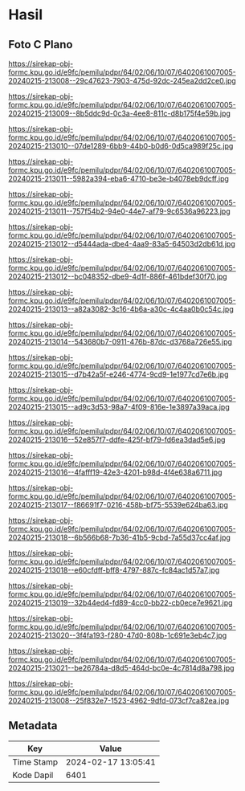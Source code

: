 # Hasil

## Foto C Plano

https://sirekap-obj-formc.kpu.go.id/e9fc/pemilu/pdpr/64/02/06/10/07/6402061007005-20240215-213008--29c47623-7903-475d-92dc-245ea2dd2ce0.jpg

https://sirekap-obj-formc.kpu.go.id/e9fc/pemilu/pdpr/64/02/06/10/07/6402061007005-20240215-213009--8b5ddc9d-0c3a-4ee8-811c-d8b175f4e59b.jpg

https://sirekap-obj-formc.kpu.go.id/e9fc/pemilu/pdpr/64/02/06/10/07/6402061007005-20240215-213010--07de1289-6bb9-44b0-b0d6-0d5ca989f25c.jpg

https://sirekap-obj-formc.kpu.go.id/e9fc/pemilu/pdpr/64/02/06/10/07/6402061007005-20240215-213011--5982a394-eba6-4710-be3e-b4078eb9dcff.jpg

https://sirekap-obj-formc.kpu.go.id/e9fc/pemilu/pdpr/64/02/06/10/07/6402061007005-20240215-213011--757f54b2-94e0-44e7-af79-9c6536a96223.jpg

https://sirekap-obj-formc.kpu.go.id/e9fc/pemilu/pdpr/64/02/06/10/07/6402061007005-20240215-213012--d5444ada-dbe4-4aa9-83a5-64503d2db61d.jpg

https://sirekap-obj-formc.kpu.go.id/e9fc/pemilu/pdpr/64/02/06/10/07/6402061007005-20240215-213012--bc048352-dbe9-4d1f-886f-461bdef30f70.jpg

https://sirekap-obj-formc.kpu.go.id/e9fc/pemilu/pdpr/64/02/06/10/07/6402061007005-20240215-213013--a82a3082-3c16-4b6a-a30c-4c4aa0b0c54c.jpg

https://sirekap-obj-formc.kpu.go.id/e9fc/pemilu/pdpr/64/02/06/10/07/6402061007005-20240215-213014--543680b7-0911-476b-87dc-d3768a726e55.jpg

https://sirekap-obj-formc.kpu.go.id/e9fc/pemilu/pdpr/64/02/06/10/07/6402061007005-20240215-213015--d7b42a5f-e246-4774-9cd9-1e1977cd7e6b.jpg

https://sirekap-obj-formc.kpu.go.id/e9fc/pemilu/pdpr/64/02/06/10/07/6402061007005-20240215-213015--ad9c3d53-98a7-4f09-816e-1e3897a39aca.jpg

https://sirekap-obj-formc.kpu.go.id/e9fc/pemilu/pdpr/64/02/06/10/07/6402061007005-20240215-213016--52e857f7-ddfe-425f-bf79-fd6ea3dad5e6.jpg

https://sirekap-obj-formc.kpu.go.id/e9fc/pemilu/pdpr/64/02/06/10/07/6402061007005-20240215-213016--4fafff19-42e3-4201-b98d-4f4e638a6711.jpg

https://sirekap-obj-formc.kpu.go.id/e9fc/pemilu/pdpr/64/02/06/10/07/6402061007005-20240215-213017--f86691f7-0216-458b-bf75-5539e624ba63.jpg

https://sirekap-obj-formc.kpu.go.id/e9fc/pemilu/pdpr/64/02/06/10/07/6402061007005-20240215-213018--6b566b68-7b36-41b5-9cbd-7a55d37cc4af.jpg

https://sirekap-obj-formc.kpu.go.id/e9fc/pemilu/pdpr/64/02/06/10/07/6402061007005-20240215-213018--e60cfdff-bff8-4797-887c-fc84ac1d57a7.jpg

https://sirekap-obj-formc.kpu.go.id/e9fc/pemilu/pdpr/64/02/06/10/07/6402061007005-20240215-213019--32b44ed4-fd89-4cc0-bb22-cb0ece7e9621.jpg

https://sirekap-obj-formc.kpu.go.id/e9fc/pemilu/pdpr/64/02/06/10/07/6402061007005-20240215-213020--3f4fa193-f280-47d0-808b-1c691e3eb4c7.jpg

https://sirekap-obj-formc.kpu.go.id/e9fc/pemilu/pdpr/64/02/06/10/07/6402061007005-20240215-213021--be26784a-d8d5-464d-bc0e-4c7814d8a798.jpg

https://sirekap-obj-formc.kpu.go.id/e9fc/pemilu/pdpr/64/02/06/10/07/6402061007005-20240215-213008--25f832e7-1523-4962-9dfd-073cf7ca82ea.jpg


## Metadata

| Key        | Value               |
| ---------- | ------------------- |
| Time Stamp | 2024-02-17 13:05:41 |
| Kode Dapil | 6401                |



